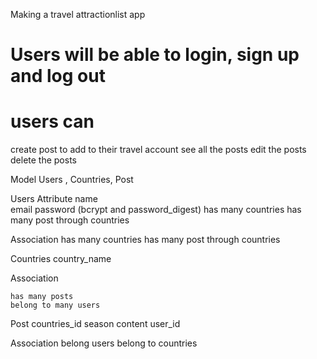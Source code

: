 Making a travel attractionlist app 

# Users will be able to login, sign up and log out

# users can 
create post to add to their travel account 
see all the posts
edit the posts
delete the posts

Model 
    Users , Countries, Post 

Users Attribute 
    name  
    email
    password (bcrypt and password_digest)
    has many countries 
    has many post through countries 

Association 
has many countries 
has many post through countries

Countries 
    country_name

Association

    has many posts
    belong to many users 

Post 
    countries_id
    season 
    content 
    user_id 

Association 
    belong users
    belong to countries 
    
